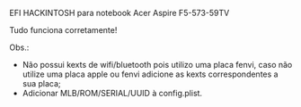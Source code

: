 EFI HACKINTOSH para notebook Acer Aspire F5-573-59TV

Tudo funciona corretamente!

Obs.: 

- Não possui kexts de wifi/bluetooth pois utilizo uma placa fenvi, caso não utilize uma placa apple ou fenvi adicione as kexts correspondentes a sua placa;
- Adicionar MLB/ROM/SERIAL/UUID à config.plist.
